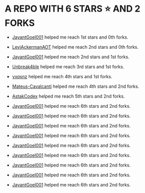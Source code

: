 # A REPO WITH 6 STARS ⭐️ AND 2 FORKS
- [JayantGoel001](https://github.com/JayantGoel001) helped me reach 1st stars and 0th forks.

- [LeviAckermanAOT](https://github.com/LeviAckermanAOT) helped me reach 2nd stars and 0th forks.

- [JayantGoel001](https://github.com/JayantGoel001) helped me reach 2nd stars and 1st forks.

- [Unbreak4ble](https://github.com/Unbreak4ble) helped me reach 3rd stars and 1st forks.

- [yxqsnz](https://github.com/yxqsnz) helped me reach 4th stars and 1st forks.

- [Mateus-Cavalcanti](https://github.com/Mateus-Cavalcanti) helped me reach 4th stars and 2nd forks.

- [AstakCodex](https://github.com/AstakCodex) helped me reach 5th stars and 2nd forks.


- [JayantGoel001](https://github.com/JayantGoel001) helped me reach 6th stars and 2nd forks.

- [JayantGoel001](https://github.com/JayantGoel001) helped me reach 6th stars and 2nd forks.

- [JayantGoel001](https://github.com/JayantGoel001) helped me reach 6th stars and 2nd forks.

- [JayantGoel001](https://github.com/JayantGoel001) helped me reach 6th stars and 2nd forks.

- [JayantGoel001](https://github.com/JayantGoel001) helped me reach 6th stars and 2nd forks.

- [JayantGoel001](https://github.com/JayantGoel001) helped me reach 6th stars and 2nd forks.

- [JayantGoel001](https://github.com/JayantGoel001) helped me reach 6th stars and 2nd forks.

- [JayantGoel001](https://github.com/JayantGoel001) helped me reach 6th stars and 2nd forks.

- [JayantGoel001](https://github.com/JayantGoel001) helped me reach 6th stars and 2nd forks.
